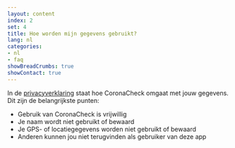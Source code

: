 ```yaml
---
layout: content
index: 2
set: 4
title: Hoe worden mijn gegevens gebruikt?
lang: nl
categories:
- nl
- faq
showBreadCrumbs: true
showContact: true
---
```

In de [privacyverklaring](www.coronacheck.nl/nl/privacy-in-de-app) staat hoe CoronaCheck omgaat met jouw gegevens. Dit zijn de belangrijkste punten:

- Gebruik van CoronaCheck is vrijwillig
- Je naam wordt niet gebruikt of bewaard
- Je GPS- of locatiegegevens worden niet gebruikt of bewaard
- Anderen kunnen jou niet terugvinden als gebruiker van deze app

